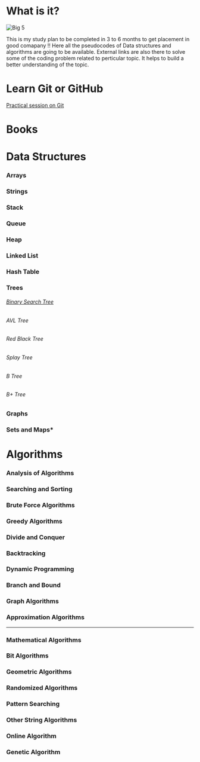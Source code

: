 # What is it?
![Big 5](https://github.com/perceptron00/DSA-PseudoCodes/blob/master/Images/Big5.jpg)

This is my study plan to be completed in 3 to 6 months to get placement in good comapany !!
Here all the pseudocodes of Data structures and algorithms are going to be available. External links are also there to solve some of the coding problem related to perticular topic. It helps to build a better understanding of the topic.


# Learn Git or GitHub
[Practical session on Git](https://www.youtube.com/watch?v=MJUJ4wbFm_A)

# Books

# Data Structures
### Arrays
### Strings
### Stack
### Queue
### Heap
### Linked List
### Hash Table
### Trees
  ###### [Binary Search Tree](https://github.com/perceptron00/DSA-PseudoCodes/blob/master/PseudoCodes/BST.md)
  ###### AVL Tree 
  ###### Red Black Tree
  ###### Splay Tree
  ###### B Tree
  ###### B+ Tree
### Graphs
### Sets and Maps*


# Algorithms

### Analysis of Algorithms
### Searching and Sorting
### Brute Force Algorithms
### Greedy Algorithms
### Divide and Conquer
### Backtracking
### Dynamic Programming
### Branch and Bound
### Graph Algorithms
### Approximation Algorithms
------------------
### Mathematical Algorithms
### Bit Algorithms
### Geometric Algorithms
### Randomized Algorithms
### Pattern Searching
### Other String Algorithms
### Online Algorithm
### Genetic Algorithm

